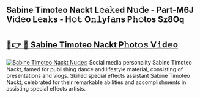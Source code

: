 ## Sabine Timoteo Nackt L𝚎a𝚔ed N𝚞𝚍e - Part-M6J Vi𝚍𝚎o L𝚎a𝚔s - H𝚘𝚝 O𝚗𝚕yf𝚊ns P𝚑𝚘tos Sz8Oq

# <h2><a href="http://kf0eamv.oniu.top/?m=Sabine+Timoteo+Nackt">🔗👉 🔴 Sabine Timoteo Nackt P𝚑ot𝚘𝚜 V𝚒d𝚎o</a></h2>

[![Sabine Timoteo Nackt Nu𝚍e𝚜](https://i.imgur.com/0qMVB7G.gif)](http://kf0eamv.oniu.top/?m=Sabine+Timoteo+Nackt)
Social media personality Sabine Timoteo Nackt, famed for publishing dance and lifestyle material, consisting of presentations and vlogs. Skilled special effects assistant Sabine Timoteo Nackt, celebrated for their remarkable abilities and accomplishments in assisting special effects artists.  
